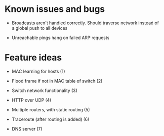 # Known issues and bugs

- Broadcasts aren't handled correctly. Should traverse network instead of a global push to all devices

- Unreachable pings hang on failed ARP requests

# Feature ideas
- MAC learning for hosts (1)

- Flood frame if not in MAC table of switch (2)

- Switch network functionality (3)

- HTTP over UDP (4)

- Multiple routers, with static routing (5)

- Traceroute (after routing is added) (6)

- DNS server (7)
